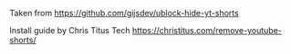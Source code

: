Taken from https://github.com/gijsdev/ublock-hide-yt-shorts


Install guide by Chris Titus Tech https://christitus.com/remove-youtube-shorts/
